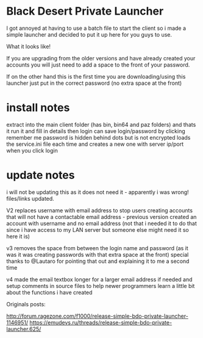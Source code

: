 # Black Desert Private Launcher
I got annoyed at having to use a batch file to start the client so i made a simple launcher and decided to put it up here for you guys to use.

What it looks like!

If you are upgrading from the older versions and have already created your accounts you will just need to add a space to the front of your password.

If on the other hand this is the first time you are downloading/using this launcher just put in the correct password (no extra space at the front)

# install notes
extract into the main client folder (has bin, bin64 and paz folders)
and thats it run it and fill in details then login
can save login/password by clicking remember me
password is hidden behind dots but is not encrypted
loads the service.ini file each time and creates a new one with server ip/port when you click login

# update notes
i will not be updating this as it does not need it - apparently i was wrong! files/links updated.

V2 replaces username with email address to stop users creating accounts that will not have a contactable email address - previous version created an account with username and no email address (not that i needed it to do that since i have access to my LAN server but someone else might need it so here it is)

v3 removes the space from between the login name and password (as it was it was creating passwords with that extra space at the front) special thanks to @Lautaro for pointing that out and explaining it to me a second time 

v4 made the email textbox longer for a larger email address if needed and setup comments in source files to help newer programmers learn a little bit about the functions i have created

Originals posts:

http://forum.ragezone.com/f1000/release-simple-bdo-private-launcher-1146951/
https://emudevs.ru/threads/release-simple-bdo-private-launcher.625/
